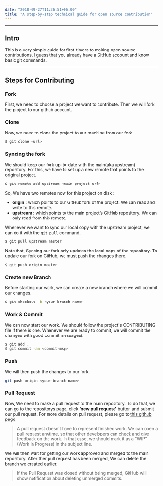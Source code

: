 ```yaml
---
date: "2018-09-27T11:36:51+06:00"
title: "A step-by-step technical guide for open source contribution"
---
```


---

## Intro

This is a very simple guide for first-timers to making open source contributions. I guess that you already have a GitHub account and know basic git commands.

---

## Steps for Contributing

### Fork

First, we need to choose a project we want to contribute. Then we will fork the project to our github account.

### Clone

Now, we need to clone the project to our machine from our fork.

```bash
$ git clone <url>
```

### Syncing the fork
	
We should keep our fork up-to-date with the main(aka upstream) repository. For this, we have to set up a new remote that points to the original project.

```bash
$ git remote add upstream <main-project-url>
```

So, We have two remotes now for this project on disk :

- **origin** : which points to our GitHub fork of the project. We can read and write to this remote.
- **upstream** : which points to the main project’s GitHub repository. We can only read from this remote.

Whenever we want to sync our local copy with the upstream project, we can do it with the `git pull` command.

```bash
$ git pull upstream master
```

Note that, Syncing our fork only updates the local copy of the repository. To update our fork on GitHub, we must push the changes there.

```bash
$ git push origin master
```

### Create new Branch

Before starting our work, we can create a new branch where we will commit our changes.

```bash
$ git checkout -b <your-branch-name>
```

### Work & Commit

We can now start our work. We should follow the project's CONTRIBUTING file if there is one. Whenever we are ready to commit, we will commit the changes with good commit messages).

```bash
$ git add .
$ git commit -am <commit-msg>
```

### Push
	
We will then push the changes to our fork.

```bash
git push origin <your-branch-name>
```

### Pull Request

Now, We need to make a pull request to the main repository. To do that, we can go to the repositorys page, click **'new pull request'** button and submit our pull request. For more details on pull request, please go to [this github page](https://help.github.com/articles/creating-a-pull-request-from-a-fork/).

> A pull request doesn’t have to represent finished work. We can open a pull request anytime, so that other developers can check and give feedback on the work. In that case, we should mark it as a “WIP” (Work in Progress) in the subject line.

We will then wait for getting our work approved and merged to the main repository. After ther pull request has been merged, We can delete the branch we created earlier.

> If the Pull Request was closed without being merged, GitHub will show notification about deleting unmerged commits.